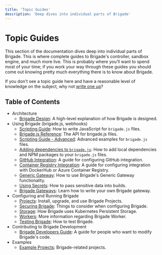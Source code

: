 ```yaml
---
title: 'Topic Guides'
description: 'Deep dives into individual parts of Brigade'
---
```


# Topic Guides

This section of the documentation dives deep into individual parts of Brigade. This is where complete guides to Brigade's controller, sandbox engine, and much more live. This is probably where you’ll want to spend most of your time; if you work your way through these guides you should come out knowing pretty much everything there is to know about Brigade.

If you don't see a topic guide here and have a reasonable level of knowledge on the subject, why not [write one up][write]?

## Table of Contents

- Architecture
  - [Brigade Design](design.md): A high-level explanation of how Brigade is designed.
- Using Brigade (brigade.js, webhooks)
  - [Scripting Guide](scripting.md): How to write JavaScript for `brigade.js` files.
  - [Brigade.js Reference](javascript.md): The API for brigade.js files.
  - [Scripting Guide - Advanced](scripting_advanced.md): Advanced examples for `brigade.js` files.
  - [Adding dependencies to `brigade.js`](dependencies.md): How to add local dependencies and NPM packages to your `brigade.js` files.
  - [GitHub Integration](github.md): A guide for configuring GitHub integration.
  - [Container Registry Integration](dockerhub.md): A guide for configuring integration with DockerHub or Azure Container Registry.
  - [Generic Gateway](genericgateway.md): How to use Brigade's Generic Gateway functionality.
  - [Using Secrets](secrets.md): How to pass sensitive data into builds.
  - [Brigade Gateways](gateways.md): Learn how to write your own Brigade gateway.
- Configuring and Running Brigade
  - [Projects](projects.md): Install, upgrade, and use Brigade Projects.
  - [Securing Brigade](security.md): Things to consider when configuring Brigade.
  - [Storage](storage.md): How Brigade uses Kubernetes Persistent Storage.
  - [Workers](workers.md): More information regarding Brigade Worker.
  - [Testing Brigade](testing.md): How to test Brigade.
- Contributing to Brigade Development
  - [Brigade Developers Guide](developers.md): A guide for people who want to modify Brigade's
    code.
- Examples
  - [Example Projects](../index.md#technical): Brigade-related projects.



[write]: https://github.com/Azure/brigade/new/master/docs/topics